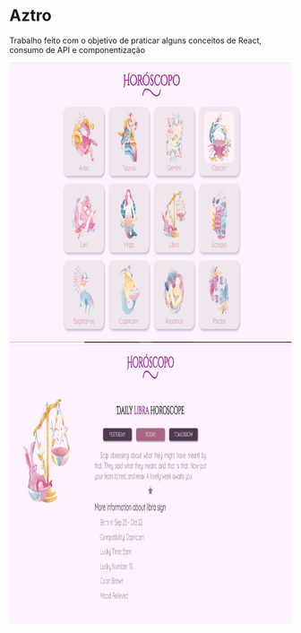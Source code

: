 # Aztro
<p>Trabalho feito com o objetivo de praticar alguns conceitos de React, consumo de API e componentização</p>
<img src="./src/images/HomePage.JPG" height="500" width="900">
<img src="./src/images/detailsPage.JPG" height="500" width="900">
